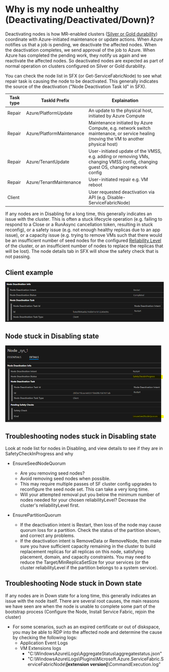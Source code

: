# Why is my node unhealthy (Deactivating/Deactivated/Down)?

Deactivating nodes is how MR-enabled clusters ([Silver or Gold durability](https://docs.microsoft.com/en-us/azure/service-fabric/service-fabric-cluster-capacity#the-durability-characteristics-of-the-cluster)) coordinate with Azure-initiated maintenance or update actions.  When Azure notifies us that a job is pending, we deactivate the affected nodes.  When the deactivation completes, we send approval of the job to Azure.  When Azure has completed the pending work, they notify us again and we reactivate the affected nodes.  So deactivated nodes are expected as part of normal operation on clusters configured on Silver or Gold durability.

You can check the node list in SFX (or Get-ServiceFabricNode) to see what repair task is causing the node to be deactivated.  This generally indicates the source of the deactivation ("Node Deactivation Task Id" in SFX).  	


| Task type | TaskId Prefix | Explaination |
|---|---|---|
| Repair | Azure/PlatformUpdate | An update to the physical host, initiated by Azure Compute |
| Repair | Azure/PlatformMaintenance | Maintenance initiated by Azure Compute, e.g. network switch maintenance, or service healing (moving the VM to another physical host) |
| Repair | Azure/TenantUpdate | User-initiated update of the VMSS, e.g. adding or removing VMs, changing VMSS config, changing guest OS, changing network config
| Repair | Azure/TenantMaintenance | User-initiated repair e.g. VM reboot
| Client | <node id in hex> | User requested deactivation via API (e.g. Disable-ServiceFabricNode)

If any nodes are in Disabling for a long time, this generally indicates an issue with the cluster.  This is often a stuck lifecycle operation (e.g. failing to respond to a Close or a RunAsync cancellation token, resulting in stuck reconfig), or a safety issue (e.g. not enough healthy replicas due to an app issue), or a capacity issue (e.g. trying to remove VMs such that there would be an insufficient number of seed nodes for the configured [Reliability Level](https://docs.microsoft.com/en-us/azure/service-fabric/service-fabric-cluster-capacity#the-reliability-characteristics-of-the-cluster) of the cluster, or an insufficient number of nodes to replace the replicas that will be lost).  The node details tab in SFX will show the safety check that is not passing.

## Client example
![ClusterNodeDisabled](../media/ClusterNodeUnhealthy01.PNG)

## Node stuck in Disabling state
![ClusterNodeStuckDisabling](../media/ClusterNodeUnhealthy02.PNG)

## Troubleshooting nodes stuck in Disabling state
Look at node list for nodes in Disabling, and view details to see if they are in SafetyCheckInProgress and why

- EnsureSeedNodeQuorum
    - Are you removing seed nodes?
    - Avoid removing seed nodes when possible.
    - This may require multiple passes of SF cluster config upgrades to reconfigure the seed node set.  This can take a very long time.
    - Will your attempted removal put you below the minimum number of nodes needed for your chosen reliabilityLevel?  Decrease the cluster's reliabilityLevel first.

- EnsurePartitionQuorum
    - If the deactivation intent is Restart, then loss of the node may cause quorum loss for a partition.  Check the status of the partition shown, and correct any problems.
    - If the deactivation intent is RemoveData or RemoveNode, then make sure you have sufficient capacity remaining in the cluster to build replacement replicas for all replicas on this node, satisfying placement, domain, and capacity constraints.  You may need to reduce the Target/MinReplicaSetSize for your services (or the cluster reliabilityLevel if the partition belongs to a system service).

## Troubleshooting Node stuck in Down state
If any nodes are in Down state for a long time, this generally indicates an issue with the node itself.  There are several root causes, the main reasons we have seen are when the node is unable to complete some part of the bootstrap process (Configure the Node, Install Service Fabric, rejoin the cluster)

- For some scenarios, such as an expired certificate or out of diskspace, you may be able to RDP into the affected node and determine the cause by checking the following logs:
    - Application Event Logs
    - VM Extensions logs
        - "C:\\WindowsAzure\\Logs\AggregateStatus\\aggregatestatus.json"
        - "C:\\WindowsAzure\\Logs\\Plugins\\Microsoft.Azure.ServiceFabric.ServiceFabricNode\\**\[extension version\]**\\CommandExecution.log"
